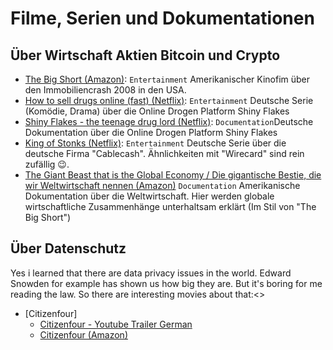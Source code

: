 # Filme, Serien und Dokumentationen

## Über Wirtschaft Aktien Bitcoin und Crypto

- [The Big Short (Amazon)](https://www.amazon.de/gp/video/detail/0JP03100T9RBQ3JMYTC0B38RTI): `Entertainment` Amerikanischer Kinofim über den Immobiliencrash 2008 in den USA.
- [How to sell drugs online (fast) (Netflix)](https://www.netflix.com/watch/80226513?trackId=255824129): `Entertainment` Deutsche Serie (Komödie, Drama) über die Online Drogen Platform Shiny Flakes
- [Shiny Flakes - the teenage drug lord (Netflix)](https://www.netflix.com/title/81207826): `Documentation`Deutsche Dokumentation über die Online Drogen Platform Shiny Flakes
- [King of Stonks (Netflix)](https://www.netflix.com/title/81389612): `Entertainment` Deutsche Serie über die deutsche Firma "Cablecash". Ähnlichkeiten mit "Wirecard" sind rein zufällig 😉.
- [The Giant Beast that is the Global Economy / Die gigantische Bestie, die wir Weltwirtschaft nennen (Amazon)](https://www.amazon.de/gp/video/detail/amzn1.dv.gti.a4b4812f-6052-9eee-f5a5-605be440fad7) `Documentation` Amerikanische Dokumentation über die Weltwirtschaft. Hier werden globale wirtschaftliche Zusammenhänge unterhaltsam erklärt (Im Stil von "The Big Short")


## Über Datenschutz

Yes i learned that there are data privacy issues in the world. Edward Snowden for example has shown us how big they are. But it's boring for me reading the law. So there are interesting movies about that:<>

- [Citizenfour]
  - [Citizenfour - Youtube Trailer German](https://www.youtube.com/watch?v=_0pAuXkFMfw)
  - [Citizenfour (Amazon)](https://www.amazon.de/CitizenFour-Laura-Poitras/dp/B0B65T8PXM)